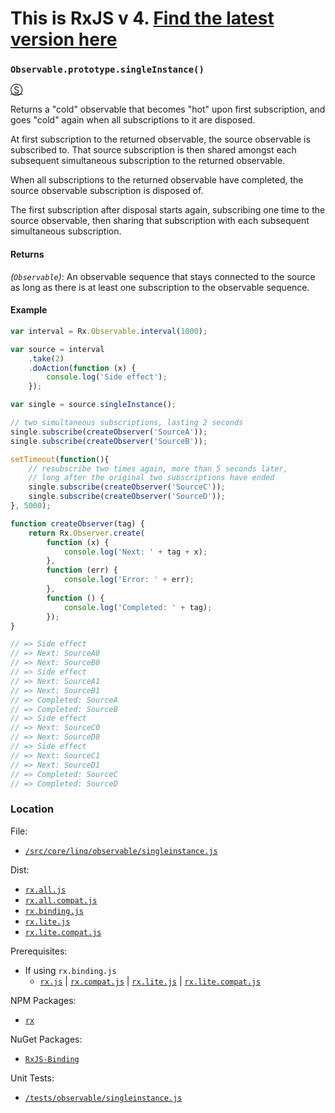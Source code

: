 # This is RxJS v 4. [Find the latest version here](https://github.com/reactivex/rxjs)
### `Observable.prototype.singleInstance()`
[&#x24C8;](https://github.com/Reactive-Extensions/RxJS/blob/master/src/core/linq/observable/singleinstance.js "View in source")

Returns a "cold" observable that becomes "hot" upon first subscription, and goes "cold" again when all subscriptions to it are disposed.

At first subscription to the returned observable, the source observable is subscribed to. That source subscription is then shared amongst each subsequent simultaneous subscription to the returned observable. 

When all subscriptions to the returned observable have completed, the source observable subscription is disposed of.

The first subscription after disposal starts again, subscribing one time to the source observable, then sharing that subscription with each subsequent simultaneous subscription.

#### Returns
*(`Observable`)*: An observable sequence that stays connected to the source as long as there is at least one subscription to the observable sequence.

#### Example
```js
var interval = Rx.Observable.interval(1000);

var source = interval
    .take(2)
    .doAction(function (x) {
        console.log('Side effect');
    });

var single = source.singleInstance();

// two simultaneous subscriptions, lasting 2 seconds
single.subscribe(createObserver('SourceA'));
single.subscribe(createObserver('SourceB'));

setTimeout(function(){
    // resubscribe two times again, more than 5 seconds later,
    // long after the original two subscriptions have ended
    single.subscribe(createObserver('SourceC'));
    single.subscribe(createObserver('SourceD'));
}, 5000);

function createObserver(tag) {
    return Rx.Observer.create(
        function (x) {
            console.log('Next: ' + tag + x);
        },
        function (err) {
            console.log('Error: ' + err);
        },
        function () {
            console.log('Completed: ' + tag);
        });
}

// => Side effect
// => Next: SourceA0
// => Next: SourceB0
// => Side effect
// => Next: SourceA1
// => Next: SourceB1
// => Completed: SourceA
// => Completed: SourceB
// => Side effect
// => Next: SourceC0
// => Next: SourceD0
// => Side effect
// => Next: SourceC1
// => Next: SourceD1
// => Completed: SourceC
// => Completed: SourceD
```
### Location

File:
- [`/src/core/linq/observable/singleinstance.js`](https://github.com/Reactive-Extensions/RxJS/blob/master/src/core/linq/observable/singleinstance.js)

Dist:
- [`rx.all.js`](https://github.com/Reactive-Extensions/RxJS/blob/master/dist/rx.all.js)
- [`rx.all.compat.js`](https://github.com/Reactive-Extensions/RxJS/blob/master/dist/rx.all.compat.js)
- [`rx.binding.js`](https://github.com/Reactive-Extensions/RxJS/blob/master/dist/rx.binding.js)
- [`rx.lite.js`](https://github.com/Reactive-Extensions/RxJS/blob/master/dist/rx.lite.js)
- [`rx.lite.compat.js`](https://github.com/Reactive-Extensions/RxJS/blob/master/dist/rx.lite.compat.js)

Prerequisites:
- If using `rx.binding.js`
  - [`rx.js`](https://github.com/Reactive-Extensions/RxJS/blob/master/dist/rx.js) | [`rx.compat.js`](https://github.com/Reactive-Extensions/RxJS/blob/master/dist/rx.compat.js) | [`rx.lite.js`](https://github.com/Reactive-Extensions/RxJS/blob/master/dist/rx.lite.js) | [`rx.lite.compat.js`](https://github.com/Reactive-Extensions/RxJS/blob/master/dist/rx.lite.compat.js)

NPM Packages:
- [`rx`](https://www.npmjs.org/package/rx)

NuGet Packages:
- [`RxJS-Binding`](http://www.nuget.org/packages/RxJS-Binding/)

Unit Tests:
- [`/tests/observable/singleinstance.js`](https://github.com/Reactive-Extensions/RxJS/blob/master/tests/observable/singleinstance.js)
